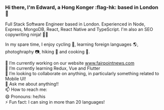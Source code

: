 ### Hi there, I'm Edward, a Hong Konger :flag-hk: based in London 👋

Full Stack Software Engineer based in London. Experienced in Node, Express, MongoDB, React, React Native and TypeScript. I'm also an SEO copywriting ninja! 🐱‍👤

In my spare time, I enjoy cycling 🚴, learning foreign languages 🌎, photoghraphy 📷, hiking 🥾 and cooking 🍚. 

🔭 I’m currently working on our website www.fairpointnews.com  <br />
🌱 I’m currently learning Redux, Vue and Flutter <br />
👯 I’m looking to collaborate on anything, in particularly something related to Mobile UI! <br />
💬 Ask me about anything!! <br />
📫 How to reach me:  <br />
😄 Pronouns: he/his <br />
⚡ Fun fact: I can sing in more than 20 languages! <br />
